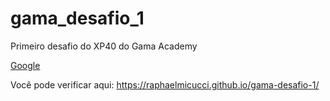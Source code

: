 # gama_desafio_1
Primeiro desafio do XP40 do Gama Academy

<a href="https://www.google.com">Google</a>

Você pode verificar aqui:
https://raphaelmicucci.github.io/gama-desafio-1/